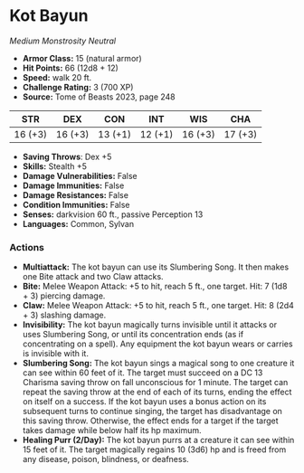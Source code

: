 # Kot Bayun

*Medium* *Monstrosity* *Neutral*

- **Armor Class:** 15 (natural armor)
- **Hit Points:** 66 (12d8 + 12)
- **Speed:** walk 20 ft.
- **Challenge Rating:** 3 (700 XP)
- **Source:** Tome of Beasts 2023, page 248

| STR | DEX | CON | INT | WIS | CHA |
| --- | --- | --- | --- | --- | --- |
| 16 (+3) | 16 (+3) | 13 (+1) | 12 (+1) | 16 (+3) | 17 (+3) |

- **Saving Throws**: Dex +5
- **Skills:** Stealth +5
- **Damage Vulnerabilities:** False
- **Damage Immunities:** False
- **Damage Resistances:** False
- **Condition Immunities:** False
- **Senses:** darkvision 60 ft., passive Perception 13
- **Languages:** Common, Sylvan

### Actions

- **Multiattack:** The kot bayun can use its Slumbering Song. It then makes one Bite attack and two Claw attacks.
- **Bite:** Melee Weapon Attack: +5 to hit, reach 5 ft., one target. Hit: 7 (1d8 + 3) piercing damage.
- **Claw:** Melee Weapon Attack: +5 to hit, reach 5 ft., one target. Hit: 8 (2d4 + 3) slashing damage.
- **Invisibility:** The kot bayun magically turns invisible until it attacks or uses Slumbering Song, or until its concentration ends (as if concentrating on a spell). Any equipment the kot bayun wears or carries is invisible with it.
- **Slumbering Song:** The kot bayun sings a magical song to one creature it can see within 60 feet of it. The target must succeed on a DC 13 Charisma saving throw on fall unconscious for 1 minute. The target can repeat the saving throw at the end of each of its turns, ending the effect on itself on a success. If the kot bayun uses a bonus action on its subsequent turns to continue singing, the target has disadvantage on this saving throw. Otherwise, the effect ends for a target if the target takes damage while below half its hp maximum.
- **Healing Purr (2/Day):** The kot bayun purrs at a creature it can see within 15 feet of it. The target magically regains 10 (3d6) hp and is freed from any disease, poison, blindness, or deafness.
